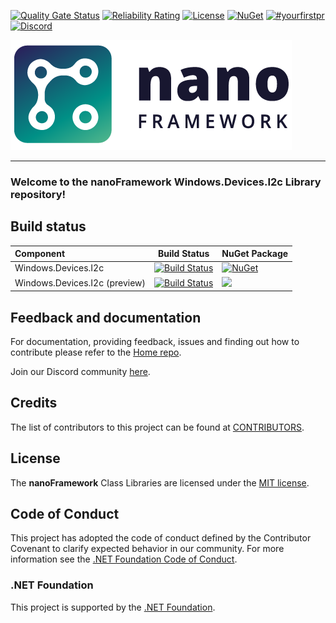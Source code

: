 [![Quality Gate Status](https://sonarcloud.io/api/project_badges/measure?project=nanoframework_lib-Windows.Devices.I2c&metric=alert_status)](https://sonarcloud.io/dashboard?id=nanoframework_lib-Windows.Devices.I2c) [![Reliability Rating](https://sonarcloud.io/api/project_badges/measure?project=nanoframework_lib-Windows.Devices.I2c&metric=reliability_rating)](https://sonarcloud.io/dashboard?id=nanoframework_lib-Windows.Devices.I2c) [![License](https://img.shields.io/badge/License-MIT-blue.svg)](LICENSE) [![NuGet](https://img.shields.io/nuget/dt/nanoFramework.Windows.Devices.I2c.svg?label=NuGet&style=flat&logo=nuget)](https://www.nuget.org/packages/nanoFramework.Windows.Devices.I2c/) [![#yourfirstpr](https://img.shields.io/badge/first--timers--only-friendly-blue.svg)](https://github.com/nanoframework/Home/blob/master/CONTRIBUTING.md) [![Discord](https://img.shields.io/discord/478725473862549535.svg?logo=discord&logoColor=white&label=Discord&color=7289DA)](https://discord.gg/gCyBu8T)

![nanoFramework logo](https://github.com/nanoframework/Home/blob/master/resources/logo/nanoFramework-repo-logo.png)

-----

### Welcome to the **nanoFramework** Windows.Devices.I2c Library repository!

## Build status

| Component | Build Status | NuGet Package |
|:-|---|---|
| Windows.Devices.I2c | [![Build Status](https://dev.azure.com/nanoframework/Windows.Devices.I2c/_apis/build/status/nanoframework.lib-Windows.Devices.I2c?branchName=develop)](https://dev.azure.com/nanoframework/Windows.Devices.I2c/_build/latest?definitionId=28?branchName=master) | [![NuGet](https://img.shields.io/nuget/v/nanoFramework.Windows.Devices.I2c.svg?label=NuGet&style=flat&logo=nuget)](https://www.nuget.org/packages/nanoFramework.Windows.Devices.I2c/) |
| Windows.Devices.I2c (preview) | [![Build Status](https://dev.azure.com/nanoframework/Windows.Devices.I2c/_apis/build/status/nanoframework.lib-Windows.Devices.I2c?branchName=develop)](https://dev.azure.com/nanoframework/Windows.Devices.I2c/_build/latest?definitionId=28?branchName=develop) | [![](https://badgen.net/badge/NuGet/preview/D7B023?icon=https://simpleicons.now.sh/azuredevops/fff)](https://dev.azure.com/nanoframework/feed/_packaging?_a=package&feed=sandbox&package=nanoFramework.Windows.Devices.I2c&protocolType=NuGet&view=overview) |

## Feedback and documentation

For documentation, providing feedback, issues and finding out how to contribute please refer to the [Home repo](https://github.com/nanoframework/Home).

Join our Discord community [here](https://discord.gg/gCyBu8T).

## Credits

The list of contributors to this project can be found at [CONTRIBUTORS](https://github.com/nanoframework/Home/blob/master/CONTRIBUTORS.md).

## License

The **nanoFramework** Class Libraries are licensed under the [MIT license](LICENSE.md).

## Code of Conduct

This project has adopted the code of conduct defined by the Contributor Covenant to clarify expected behavior in our community.
For more information see the [.NET Foundation Code of Conduct](https://dotnetfoundation.org/code-of-conduct).

### .NET Foundation

This project is supported by the [.NET Foundation](https://dotnetfoundation.org).
